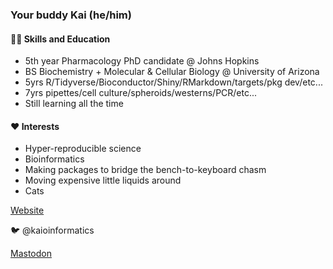 ### Your buddy Kai (he/him)

####  🤹🏻 Skills and Education
* 5th year Pharmacology PhD candidate @ Johns Hopkins
* BS Biochemistry + Molecular & Cellular Biology @ University of Arizona
* 5yrs R/Tidyverse/Bioconductor/Shiny/RMarkdown/targets/pkg dev/etc...
* 7yrs pipettes/cell culture/spheroids/westerns/PCR/etc...
* Still learning all the time

#### ❤️ Interests
* Hyper-reproducible science
* Bioinformatics
* Making packages to bridge the bench-to-keyboard chasm
* Moving expensive little liquids around
* Cats

[Website](https://kaioinformatics.netlify.app/)

🐦 @kaioinformatics

<a rel="me" href="https://fosstodon.org/@kaio">Mastodon</a>
